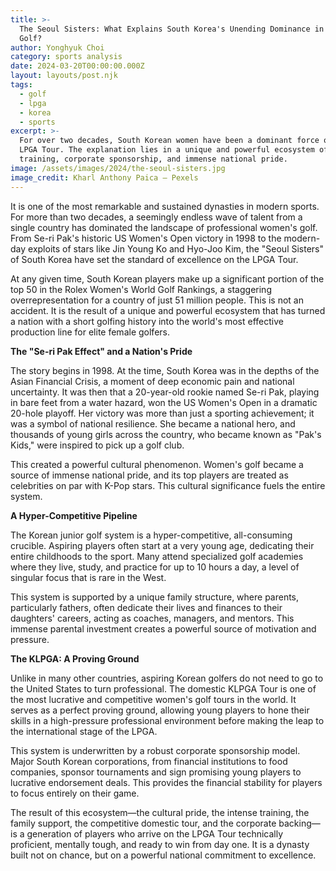 ```yaml
---
title: >-
  The Seoul Sisters: What Explains South Korea's Unending Dominance in Women's
  Golf?
author: Yonghyuk Choi
category: sports analysis
date: 2024-03-20T00:00:00.000Z
layout: layouts/post.njk
tags:
  - golf
  - lpga
  - korea
  - sports
excerpt: >-
  For over two decades, South Korean women have been a dominant force on the
  LPGA Tour. The explanation lies in a unique and powerful ecosystem of intense
  training, corporate sponsorship, and immense national pride.
image: /assets/images/2024/the-seoul-sisters.jpg
image_credit: Kharl Anthony Paica — Pexels
---
```


It is one of the most remarkable and sustained dynasties in modern sports. For more than two decades, a seemingly endless wave of talent from a single country has dominated the landscape of professional women's golf. From Se-ri Pak's historic US Women's Open victory in 1998 to the modern-day exploits of stars like Jin Young Ko and Hyo-Joo Kim, the "Seoul Sisters" of South Korea have set the standard of excellence on the LPGA Tour.

At any given time, South Korean players make up a significant portion of the top 50 in the Rolex Women's World Golf Rankings, a staggering overrepresentation for a country of just 51 million people. This is not an accident. It is the result of a unique and powerful ecosystem that has turned a nation with a short golfing history into the world's most effective production line for elite female golfers.

**The "Se-ri Pak Effect" and a Nation's Pride**

The story begins in 1998. At the time, South Korea was in the depths of the Asian Financial Crisis, a moment of deep economic pain and national uncertainty. It was then that a 20-year-old rookie named Se-ri Pak, playing in bare feet from a water hazard, won the US Women's Open in a dramatic 20-hole playoff. Her victory was more than just a sporting achievement; it was a symbol of national resilience. She became a national hero, and thousands of young girls across the country, who became known as "Pak's Kids," were inspired to pick up a golf club.

This created a powerful cultural phenomenon. Women's golf became a source of immense national pride, and its top players are treated as celebrities on par with K-Pop stars. This cultural significance fuels the entire system.

**A Hyper-Competitive Pipeline**

The Korean junior golf system is a hyper-competitive, all-consuming crucible. Aspiring players often start at a very young age, dedicating their entire childhoods to the sport. Many attend specialized golf academies where they live, study, and practice for up to 10 hours a day, a level of singular focus that is rare in the West.

This system is supported by a unique family structure, where parents, particularly fathers, often dedicate their lives and finances to their daughters' careers, acting as coaches, managers, and mentors. This immense parental investment creates a powerful source of motivation and pressure.

**The KLPGA: A Proving Ground**

Unlike in many other countries, aspiring Korean golfers do not need to go to the United States to turn professional. The domestic KLPGA Tour is one of the most lucrative and competitive women's golf tours in the world. It serves as a perfect proving ground, allowing young players to hone their skills in a high-pressure professional environment before making the leap to the international stage of the LPGA.

This system is underwritten by a robust corporate sponsorship model. Major South Korean corporations, from financial institutions to food companies, sponsor tournaments and sign promising young players to lucrative endorsement deals. This provides the financial stability for players to focus entirely on their game.

The result of this ecosystem—the cultural pride, the intense training, the family support, the competitive domestic tour, and the corporate backing—is a generation of players who arrive on the LPGA Tour technically proficient, mentally tough, and ready to win from day one. It is a dynasty built not on chance, but on a powerful national commitment to excellence.
